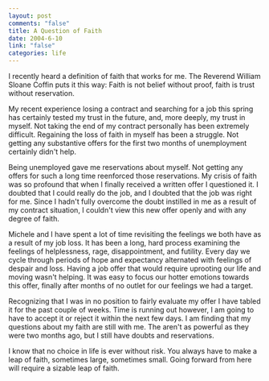 ```yaml
--- 
layout: post
comments: "false"
title: A Question of Faith
date: 2004-6-10
link: "false"
categories: life
---
```

I recently heard a definition of faith that works for me. The Reverend William Sloane Coffin puts it this way: Faith is not belief without proof, faith is trust without reservation.

My recent experience losing a contract and searching for a job this spring has certainly tested my trust in the future, and, more deeply, my trust in myself. Not taking the end of my contract personally has been extremely difficult. Regaining the loss of faith in myself has been a struggle. Not getting any substantive offers for the first two months of unemployment certainly didn't help.

Being unemployed gave me reservations about myself. Not getting any offers for such a long time reenforced those reservations. My crisis of faith was so profound that when I finally received a written offer I questioned it. I doubted that I could really do the job, and I doubted that the job was right for me. Since I hadn't fully overcome the doubt instilled in me as a result of my contract situation, I couldn't view this new offer openly and with any degree of faith.

Michele and I have spent a lot of time revisiting the feelings we both have as a result of my job loss. It has been a long, hard process examining the feelings of helplessness, rage, disappointment, and futility. Every day we cycle through periods of hope and expectancy alternated with feelings of despair and loss. Having a job offer that would require uprooting our life and moving wasn't helping. It was easy to focus our hotter emotions towards this offer, finally after months of no outlet for our feelings we had a target.

Recognizing that I was in no position to fairly evaluate my offer I have tabled it for the past couple of weeks. Time is running out however, I am going to have to accept it or reject it within the next few days. I am finding that my questions about my faith are still with me. The aren't as powerful as they were two months ago, but I still have doubts and reservations.

I know that no choice in life is ever without risk. You always have to make a leap of faith, sometimes large, sometimes small. Going forward from here will require a sizable leap of faith.
